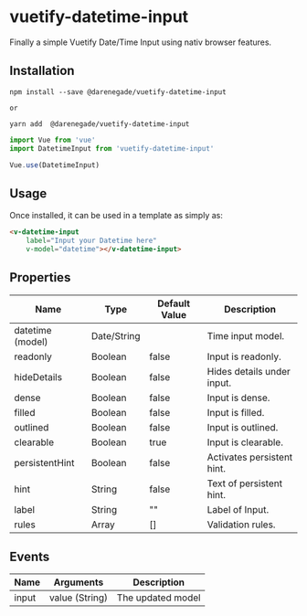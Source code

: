 # vuetify-datetime-input

Finally a simple Vuetify Date/Time Input using nativ browser features.

## Installation

```shell
npm install --save @darenegade/vuetify-datetime-input

or

yarn add  @darenegade/vuetify-datetime-input
```

```js
import Vue from 'vue'
import DatetimeInput from 'vuetify-datetime-input'

Vue.use(DatetimeInput)
```

## Usage

Once installed, it can be used in a template as simply as:

```html
<v-datetime-input 
    label="Input your Datetime here" 
    v-model="datetime"></v-datetime-input>
```

## Properties

| Name              | Type          | Default Value | Description                       |
| ----------------  | -----------   | ------------- | ----------------------------------|
| datetime (model)  | Date/String   |               | Time input model.                 |
| readonly          | Boolean       | false         | Input is readonly.                |
| hideDetails       | Boolean       | false         | Hides details under input.        |
| dense             | Boolean       | false         | Input is dense.                   |
| filled            | Boolean       | false         | Input is filled.                  |
| outlined          | Boolean       | false         | Input is outlined.                |
| clearable         | Boolean       | true          | Input is clearable.               |
| persistentHint    | Boolean       | false         | Activates persistent hint.        |
| hint              | String        | false         | Text of persistent hint.          |
| label             | String        | ""            | Label of Input.                   |
| rules             | Array         | []            | Validation rules.                 |

## Events

| Name  | Arguments           | Description             |
| ----- | ------------------- | ----------------------- |
| input | value (String) | The updated model       |